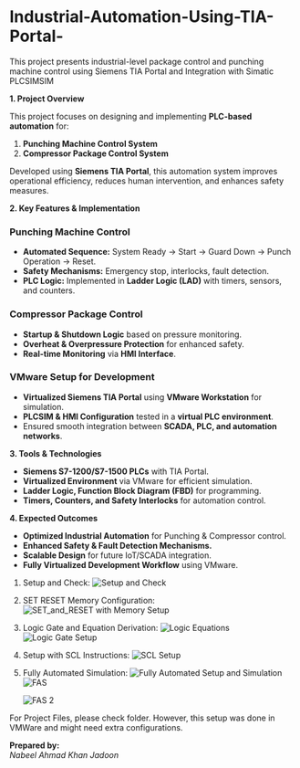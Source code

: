 # Industrial-Automation-Using-TIA-Portal-
This project presents industrial-level package control and punching machine control using Siemens TIA Portal and Integration with Simatic PLCSIMSIM

**1. Project Overview**

This project focuses on designing and implementing **PLC-based automation** for:
1. **Punching Machine Control System**
2. **Compressor Package Control System**

Developed using **Siemens TIA Portal**, this automation system improves operational efficiency, reduces human intervention, and enhances safety measures. 

**2. Key Features & Implementation**

### **Punching Machine Control**
- **Automated Sequence:** System Ready → Start → Guard Down → Punch Operation → Reset.
- **Safety Mechanisms:** Emergency stop, interlocks, fault detection.
- **PLC Logic:** Implemented in **Ladder Logic (LAD)** with timers, sensors, and counters.

### **Compressor Package Control**
- **Startup & Shutdown Logic** based on pressure monitoring.
- **Overheat & Overpressure Protection** for enhanced safety.
- **Real-time Monitoring** via **HMI Interface**.

### **VMware Setup for Development**
- **Virtualized Siemens TIA Portal** using **VMware Workstation** for simulation.
- **PLCSIM & HMI Configuration** tested in a **virtual PLC environment**.
- Ensured smooth integration between **SCADA, PLC, and automation networks**.

**3. Tools & Technologies**
- **Siemens S7-1200/S7-1500 PLCs** with TIA Portal.
- **Virtualized Environment** via VMware for efficient simulation.
- **Ladder Logic, Function Block Diagram (FBD)** for programming.
- **Timers, Counters, and Safety Interlocks** for automation control.

**4. Expected Outcomes**
- **Optimized Industrial Automation** for Punching & Compressor control.
- **Enhanced Safety & Fault Detection Mechanisms.**
- **Scalable Design** for future IoT/SCADA integration.
- **Fully Virtualized Development Workflow** using VMware.
1. Setup and Check:
    ![Setup and Check](https://github.com/user-attachments/assets/ab5f9474-ee5e-480d-b19e-3f1b446359f7)
   
3. SET RESET Memory Configuration:
   ![SET_and_RESET with Memory Setup](https://github.com/user-attachments/assets/4cdc3f8c-dff1-402f-921a-0bbf57bc6f63)
   
5. Logic Gate and Equation Derivation:
    ![Logic Equations](https://github.com/user-attachments/assets/d76c1a46-d20c-4f40-9aa4-d895a39bacc2)
    ![Logic Gate Setup](https://github.com/user-attachments/assets/d9ab3f4f-d5e1-45f1-9bf6-a46289a6fcd9)

7. Setup with SCL Instructions:
   ![SCL Setup](https://github.com/user-attachments/assets/75623c19-0746-4f82-a480-0aa557f0f8ad)

9. Fully Automated Simulation:
   ![Fully Automated Setup and Simulation](https://github.com/user-attachments/assets/102bd21b-14e0-4d8e-8783-b1ba6426101d)
   ![FAS](https://github.com/user-attachments/assets/3ffc223c-ddd0-4813-99cc-b4b40c9c43eb)

   ![FAS 2](https://github.com/user-attachments/assets/7e3adc3e-c7a1-40f4-874e-ec12d8b44287)


For Project Files, please check folder. However, this setup was done in VMWare and might need extra configurations. 

**Prepared by:**  
*Nabeel Ahmad Khan Jadoon*  

